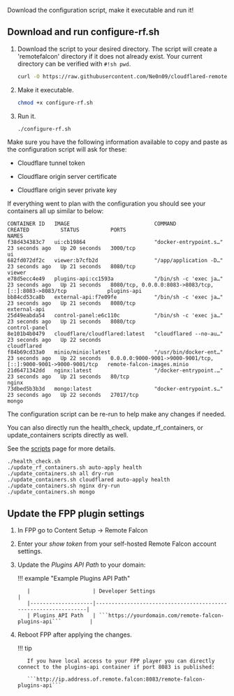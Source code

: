Download the configuration script, make it executable and run it!

## Download and run configure-rf.sh

1. Download the script to your desired directory. The script will create a 'remotefalcon' directory if it does not already exist. Your current directory can be verified with `#!sh pwd`.
      
      ```sh
      curl -O https://raw.githubusercontent.com/Ne0n09/cloudflared-remotefalcon/main/configure-rf.sh
      ```

2. Make it executable.
   
      ```sh
      chmod +x configure-rf.sh
      ```
   
3. Run it.
   
      ```sh
      ./configure-rf.sh
      ```

Make sure you have the following information available to copy and paste as the configuration script will ask for these:

- Cloudflare tunnel token

- Cloudflare origin server certificate

- Cloudflare origin sever private key

If everything went to plan with the configuration you should see your containers all up similar to below:

```
CONTAINER ID   IMAGE                           COMMAND                  CREATED          STATUS          PORTS                                                             NAMES
f38d434383c7   ui:cb19864                      "docker-entrypoint.s…"   23 seconds ago   Up 20 seconds   3000/tcp                                                          ui
682fd072df2c   viewer:b7cfb2d                  "/app/application -D…"   23 seconds ago   Up 21 seconds   8080/tcp                                                          viewer
e78d5ecc4e49   plugins-api:cc1593a             "/bin/sh -c 'exec ja…"   23 seconds ago   Up 21 seconds   8080/tcp, 0.0.0.0:8083->8083/tcp, [::]:8083->8083/tcp             plugins-api
bb84cd53ca8b   external-api:f7e09fe            "/bin/sh -c 'exec ja…"   23 seconds ago   Up 21 seconds   8080/tcp                                                          external-api
25d49eabda54   control-panel:e6c110c           "/bin/sh -c 'exec ja…"   23 seconds ago   Up 21 seconds   8080/tcp                                                          control-panel
8e101b4b0479   cloudflare/cloudflared:latest   "cloudflared --no-au…"   23 seconds ago   Up 22 seconds                                                                     cloudflared
f84b69cd33a0   minio/minio:latest              "/usr/bin/docker-ent…"   23 seconds ago   Up 22 seconds   0.0.0.0:9000-9001->9000-9001/tcp, [::]:9000-9001->9000-9001/tcp   remote-falcon-images.minio
21d6471342dd   nginx:latest                    "/docker-entrypoint.…"   23 seconds ago   Up 21 seconds   80/tcp                                                            nginx
73dbed5b3b3d   mongo:latest                    "docker-entrypoint.s…"   23 seconds ago   Up 22 seconds   27017/tcp                                                         mongo
```

The configuration script can be re-run to help make any changes if needed.

You can also directly run the health_check, update_rf_containers, or update_containers scripts directly as well.

See the [scripts](../../scripts/index.md) page for more details.

```
./health_check.sh
./update_rf_containers.sh auto-apply health
./update_containers.sh all dry-run
./update_containers.sh cloudflared auto-apply health
./update_containers.sh nginx dry-run
./update_containers.sh mongo
```

## Update the FPP plugin settings

1. In FPP go to Content Setup -> Remote Falcon

2. Enter your *show token* from your self-hosted Remote Falcon account settings.

3. Update the *Plugins API Path* to your domain:

    !!! example "Example Plugins API Path"

          |                    | Developer Settings                                             |
          |--------------------|----------------------------------------------------------------|
          | Plugins API Path   | ```https://yourdomain.com/remote-falcon-plugins-api```         |

4. Reboot FPP after applying the changes.

    !!! tip

          If you have local access to your FPP player you can directly connect to the plugins-api container if port 8083 is published:

          ```http://ip.address.of.remote.falcon:8083/remote-falcon-plugins-api```
